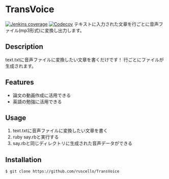 # TransVoice

[![Jenkins coverage](https://img.shields.io/jenkins/c/https/jenkins.qa.ubuntu.com/view/Utopic/view/All/job/address-book-service-utopic-i386-ci.svg?style=for-the-badge)]()
[![Codecov](https://img.shields.io/codecov/c/github/codecov/example-python.svg?style=for-the-badge)]()
テキストに入力された文章を行ごとに音声ファイル(mp3形式)に変換し出力します。

## Description

text.txtに音声ファイルに変換したい文章を書くだけです！
行ごとにファイルが生成されます。

## Features

- 論文の動画作成に活用できる
- 英語の勉強に活用できる

## Usage

1. text.txtに音声ファイルに変換したい文章を書く
2. ruby say.rbと実行する
3. say.rbと同じディレクトリに生成された音声データができる

## Installation

    $ git clone https://github.com/ruscello/TransVoice
